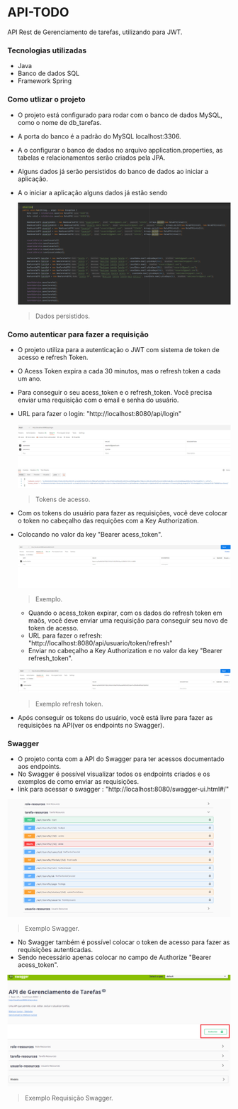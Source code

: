 # API-TODO
API Rest de Gerenciamento de tarefas, utilizando para JWT.

### Tecnologias utilizadas
- Java
- Banco de dados SQL
- Framework Spring

### Como utlizar o projeto
- O projeto está configurado para rodar com o banco de dados MySQL, como o nome de db_tarefas.
- A porta do banco é a padrão do MySQL localhost:3306.
- A o configurar o banco de dados no arquivo application.properties, as tabelas e relacionamentos serão criados pela JPA.
- Alguns dados já serão persistidos do banco de dados ao iniciar a aplicação.
- A o iniciar a aplicação alguns dados já estão sendo

  ![](https://github.com/welsonjnr/API-TODO/blob/main/img/Sem%20título.png)
  > Dados persistidos.

### Como autenticar para fazer a requisição
- O projeto utiliza para a autenticação o JWT com sistema de token de acesso e refresh Token.
- O Acess Token expira a cada 30 minutos, mas o refresh token a cada um ano.
- Para conseguir o seu acess_token e o refresh_token. Você precisa enviar uma requisição com o email e senha do usuário.
- URL para fazer o login: "http://localhost:8080/api/login"
  
  ![](https://github.com/welsonjnr/API-TODO/blob/main/img/tokens_usuario.png)
  > Tokens de acesso.

- Com os tokens do usuário para fazer as requisições, você deve colocar o token no cabeçalho das requições com a Key Authorization.
- Colocando no valor da key "Bearer acess_token".
  
  ![](https://github.com/welsonjnr/API-TODO/blob/main/img/Cabecalho%20campo%20Authorization.png)
  > Exemplo.

  - Quando o acess_token expirar, com os dados do refresh token em maõs, você deve enviar uma requisição para conseguir seu novo de token de acesso.
  - URL para fazer o refresh: "http://localhost:8080/api/usuario/token/refresh"
  - Enviar no cabeçalho a Key Authorization e no valor da key "Bearer refresh_token".

  ![](https://github.com/welsonjnr/API-TODO/blob/main/img/Cabecalho%20refresh%20token.png)
  > Exemplo refresh token.

- Após conseguir os tokens do usuário, você está livre para fazer as requisições na API(ver os endpoints no Swagger).

### Swagger
- O projeto conta com a API do Swagger para ter acessos documentado aos endpoints.
- No Swagger é possível visualizar todos os endpoints criados e os exemplos de como enviar as requisições.
- link para acessar o swagger : "http://localhost:8080/swagger-ui.html#/"

![](https://github.com/welsonjnr/API-TODO/blob/main/img/Exemplo%20Swagger.png)
> Exemplo Swagger.

- No Swagger também é possível colocar o token de acesso para fazer as requisições autenticadas.
- Sendo necessário apenas colocar no campo de Authorize "Bearer acess_token".

![](https://github.com/welsonjnr/API-TODO/blob/main/img/Authorize%20para%20requisicao%20autenticada.png)
> Exemplo Requisição Swagger.



